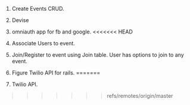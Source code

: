 1. Create Events CRUD.
2. Devise
3. omniauth  app for fb and google.
<<<<<<< HEAD
4. Associate Users to event.
5. Join/Register to event using Join table. User has options to join to any event. 

6. Figure Twilio API for rails.
=======
4. Twilio API.
>>>>>>> refs/remotes/origin/master
